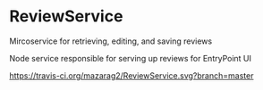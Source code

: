 # ReviewService
Mircoservice for retrieving, editing, and saving reviews

Node service responsible for serving up reviews for EntryPoint UI

https://travis-ci.org/mazarag2/ReviewService.svg?branch=master

